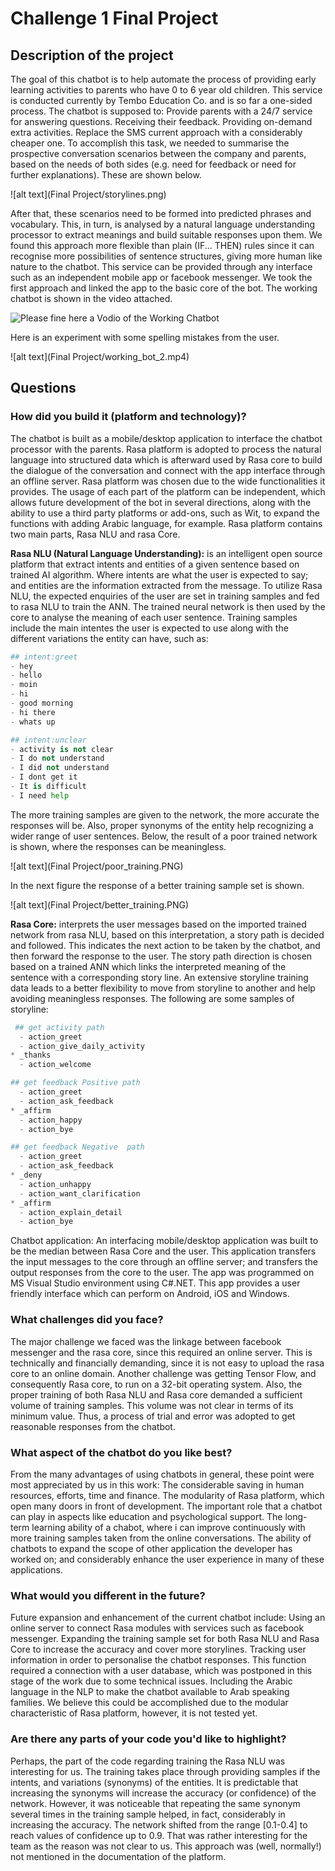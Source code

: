 # Challenge 1 Final Project

## Description of the project

The goal of this chatbot is to help automate the process of providing early learning activities to parents who have 0 to 6 year old children. This service is conducted currently by Tembo Education Co. and is so far a one-sided process. The chatbot is supposed to:
Provide parents with a 24/7 service for answering questions.
Receiving their feedback.
Providing on-demand extra activities.
Replace the SMS current approach with a considerably cheaper one.
To accomplish this task, we needed  to summarise the prospective conversation scenarios between the company and parents, based on the needs of both sides (e.g. need for feedback or need for further explanations). These are shown below.


![alt text](Final Project/storylines.png)



After that, these scenarios need to be formed into predicted phrases and vocabulary. This, in turn, is analysed by a natural language understanding processor to extract meanings and build suitable responses upon them. We found this approach more flexible than plain (IF... THEN) rules since it can recognise more possibilities of sentence structures, giving more human like nature to the chatbot.
This service can be provided through any interface such as an independent mobile app or facebook messenger. We took the first approach and linked the app to the basic core of the bot. The working chatbot is shown in the video attached.

![Please fine here a Vodio of the Working Chatbot](https://youtu.be/4nk62c6jnkw)

Here is an experiment with some spelling mistakes from the user.

![alt text](Final Project/working_bot_2.mp4)


## Questions

### How did you build it (platform and technology)?

The chatbot is built as a mobile/desktop application to interface the chatbot processor with the parents. Rasa platform is adopted to process the natural language into structured data which is afterward used by Rasa core to build the dialogue of the conversation and connect with the app interface through an offline server.
Rasa platform was chosen due to the wide functionalities it provides. The usage of each part of the platform can be independent, which allows future development of the bot in several directions, along with the ability to use a third party platforms or add-ons, such as Wit, to expand the functions with adding Arabic language, for example.
Rasa platform contains two main parts, Rasa NLU and rasa Core.

**Rasa NLU (Natural Language Understanding):** is an intelligent open source platform that extract intents and entities of a given sentence based on trained AI algorithm. Where intents are what the user is expected  to say; and entities  are the information extracted from the message. 
To utilize Rasa NLU, the expected enquiries of the user are set in training samples and fed to rasa NLU to train the ANN. The trained neural network is then used by the core to analyse the meaning of each user sentence. Training samples include the main intentes the user is expected to use along with the different variations the entity can have, such as:

```python
## intent:greet
- hey
- hello
- moin
- hi
- good morning
- hi there
- whats up

## intent:unclear
- activity is not clear
- I do not understand
- I did not understand
- I dont get it
- It is difficult
- I need help
```
The more training samples are given to the network, the more accurate the responses will be. Also, proper synonyms of the entity help recognizing a wider range of user sentences. Below, the result of a poor trained network is shown, where the responses can be meaningless.


![alt text](Final Project/poor_training.PNG)


In the next figure the response of a better training sample set is shown.


![alt text](Final Project/better_training.PNG)



**Rasa Core:** interprets the user messages based on the imported trained network from rasa NLU, based on this  interpretation, a story path is decided and followed. This indicates the next action to be taken by the chatbot, and then forward the response to the user. The story path direction is chosen based on a trained ANN which links the interpreted meaning of the sentence with a corresponding story line. An extensive storyline training data leads to a better flexibility to move from storyline to another and help avoiding meaningless responses. The following are some samples of storyline:

```python
 ## get activity path            
  - action_greet
  - action_give_daily_activity
* _thanks            
  - action_welcome

## get feedback Positive path             
  - action_greet
  - action_ask_feedback          
* _affirm
  - action_happy
  - action_bye

## get feedback Negative  path             
  - action_greet
  - action_ask_feedback          
* _deny
  - action_unhappy
  - action_want_clarification
* _affirm
  - action_explain_detail
  - action_bye
```

Chatbot application: An interfacing mobile/desktop application was built to be the median between Rasa Core and the user.  This application transfers the input messages to the core through an offline server; and transfers the output responses from the core to the user. 
The app was programmed on MS Visual Studio environment using C#.NET. This app provides a user friendly interface which can perform on Android, iOS and Windows. 

### What challenges did you face?
The major challenge we faced was the linkage between facebook messenger and the rasa core, since this required an online server. This is technically and financially demanding, since it is not easy to upload the rasa core to an online domain.
Another challenge was getting Tensor Flow, and consequently Rasa core, to run on a 32-bit operating system.
Also, the proper training of both Rasa NLU and Rasa core demanded a sufficient volume of training samples. This volume was not clear in terms of its minimum value. Thus, a process of trial and error was adopted to get reasonable responses from the chatbot.

### What aspect of the chatbot do you like best? 
From the many advantages of using chatbots in general, these point were most appreciated by us in this work:
The considerable saving in human resources, efforts, time and finance.
The modularity of Rasa platform, which open many doors in front of development.
The important role that a chatbot can play in aspects like education and psychological support.
The long-term learning ability of a chabot, where i can improve continuously with more training samples taken from the online conversations.
The ability of chatbots to expand the scope of other application the developer has worked on; and considerably enhance the user experience in many of these applications.

### What would you different in the future? 
Future expansion and enhancement of the current chatbot include:
Using an online server to connect Rasa modules with services such as facebook messenger.
Expanding the training sample set for both Rasa NLU and Rasa Core to increase the accuracy and cover more storylines.
Tracking user information in order to personalise the chatbot responses. This function required a connection with a user database, which was postponed in this stage of the work due to some technical issues.
Including the Arabic language in the NLP to make the chatbot available to Arab speaking families. We believe this could be accomplished due to the modular characteristic of Rasa platform, however, it is not tested yet.


### Are there any parts of your code you'd like to highlight?
Perhaps, the part of the code regarding training the Rasa NLU was interesting for us. The training takes place through providing samples if the intents, and variations (synonyms) of the entities. It is predictable that increasing the synonyms will increase the accuracy (or confidence) of the network. However, it was noticeable that repeating the same synonym several times in the training sample helped, in fact, considerably in increasing the accuracy. The network shifted from the range [0.1-0.4] to reach values of confidence up to 0.9. That was rather interesting for the team as the reason was not clear to us. This approach was (well, normally!) not mentioned in the documentation of the platform.
